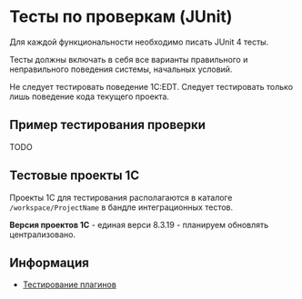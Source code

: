 # Тесты по проверкам (JUnit)


Для каждой функциональности необходимо писать JUnit 4 тесты.

Тесты должны включать в себя все варианты правильного и неправильного поведения системы, начальных условий.

Не следует тестировать поведение 1C:EDT. Следует тестировать только лишь поведение кода текущего проекта.

## Пример тестирования проверки

TODO

## Тестовые проекты 1С

Проекты 1С для тестирования располагаются в каталоге `/workspace/ProjectName` в бандле интеграционных тестов.

**Версия проектов 1С** - единая верси 8.3.19 - планируем обновлять централизовано.

## Информация

- [Тестирование плагинов](https://edt.1c.ru/dev/ru/docs/plugins/dev/testing/)
